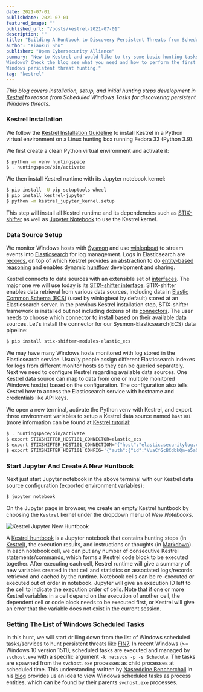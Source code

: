 ```yaml
---
date: 2021-07-01
publishdate: 2021-07-01
featured_image: ""
published_url: "/posts/kestrel-2021-07-01"
description: ""
title: "Building A Huntbook to Discovery Persistent Threats from Scheduled Windows Tasks"
author: "Xiaokui Shu"
publisher: "Open Cybersecurity Alliance"
summary: "New to Kestrel and would like to try some basic hunting tasks on
Windows? Check the blog see what you need and how to perform the first steps of
Windows persistent threat hunting."
tag: "kestrel"
---
```


*This blog covers installation, setup, and initial hunting steps development in
[Kestrel](https://github.com/opencybersecurityalliance/kestrel-lang) to reason
from Scheduled Windows Tasks for discovering persistent Windows threats.*

### Kestrel Installation

We follow the [Kestrel Installation
Guideline](https://kestrel.readthedocs.io/en/latest/installation.html) to
install Kestrel in a Python virtual environment on a Linux hunting box running
Fedora 33 (Python 3.9).

We first create a clean Python virtual environment and activate it:

```bash
$ python -m venv huntingspace
$ . huntingspace/bin/activate
```

We then install Kestrel runtime with its Jupyter notebook kernel:
```bash
$ pip install -U pip setuptools wheel
$ pip install kestrel-jupyter
$ python -m kestrel_jupyter_kernel.setup
```

This step will install all Kestrel runtime and its dependencies such as
[STIX-shifter](https://github.com/opencybersecurityalliance/stix-shifter) as
well as [Jupyter Notebook](https://jupyter.org/) to use the Kestrel kernel.

### Data Source Setup

We monitor Windows hosts with
[Sysmon](https://docs.microsoft.com/en-us/sysinternals/downloads/sysmon) and
use
[winlogbeat](https://www.elastic.co/guide/en/beats/winlogbeat/master/winlogbeat-module-sysmon.html)
to stream events into [Elasticsearch](https://www.elastic.co/) for log
management. Logs in Elasticsearch are
[records](https://kestrel.readthedocs.io/en/latest/language.html#record), on
top of which Kestrel provides an abstraction to do [entity-based
reasoning](https://kestrel.readthedocs.io/en/latest/language.html#entity-based-reasoning)
and enables dynamic
[huntflow](https://kestrel.readthedocs.io/en/latest/language.html#composable-hunt-flow)
development and sharing.

Kestrel connects to data sources with an extensible set of
[interfaces](https://kestrel.readthedocs.io/en/latest/language.html#data-and-analytics-interfaces).
The major one we will use today is its [STIX-shifter
interface](https://kestrel.readthedocs.io/en/latest/source/kestrel_datasource_stixshifter.interface.html).
STIX-shifter enables data retrieval from various data sources, including data
in [Elastic Common Schema (ECS)](https://www.elastic.co/what-is/ecs) (used by
winlogbeat by default) stored at an Elasticsearch server. In the previous
Kestrel installation step, STIX-shifter framework is installed but not
including dozens of its
[connectors](https://github.com/opencybersecurityalliance/stix-shifter/blob/develop/OVERVIEW.md#available-connectors).
The user needs to choose which connector to install based on their available
data sources. Let's install the connector for our Sysmon-Elasticsearch(ECS)
data pipeline:

```bash
$ pip install stix-shifter-modules-elastic_ecs
```

We may have many Windows hosts monitored with log stored in the Elasticsearch
service. Usually people assign different Elasticsearch indexes for logs from
different monitor hosts so they can be queried separately. Next we need to
configure Kestrel regarding available data sources. One Kestrel data source can
map to data from one or multiple monitored Windows host(s) based on the
configuration. The configuration also tells Kestrel how to access the
Elasticsearch service with hostname and credentials like API keys.

We open a new terminal, activate the Python venv with Kestrel, and export three
environment variables to setup a Kestrel data source named `host101` (more
information can be found at [Kestrel
tutorial](https://kestrel.readthedocs.io/en/latest/tutorial.html#kestrel-jupyter):

```bash
$ . huntingspace/bin/activate
$ export STIXSHIFTER_HOST101_CONNECTOR=elastic_ecs
$ export STIXSHIFTER_HOST101_CONNECTION='{"host":"elastic.securitylog.company.com", "port":9200, "indices":"host101"}'
$ export STIXSHIFTER_HOST101_CONFIG='{"auth":{"id":"VuaCfGcBCdbkQm-e5aOx", "api_key":"ui2lp2axTNmsyakw9tvNnw"}}'
```

### Start Jupyter And Create A New Huntbook

Next just start Jupyter notebook in the above terminal with our Kestrel data
source configuration (exported environment variables):

```bash
$ jupyter notebook
```

On the Jupyter page in browser, we create an empty Kestrel huntbook by choosing
the `Kestrel` kernel under the dropdown menu of *New Notebooks*.

![Kestrel Jupyter New Huntbook](/images/kestrel_jupyter_new_huntbook.jpg)

A [Kestrel
huntbook](https://kestrel.readthedocs.io/en/latest/language.html#hunt-book) is
a Jupyter notebook that contains hunting steps (in
[Kestrel](https://kestrel.readthedocs.io/en/latest/language.html)), the
execution results, and instructions or thoughts (in
[Markdown](https://www.markdownguide.org/)). In each notebook cell, we can put
any number of consecutive Kestrel statements/commands, which forms a Kestrel
code block to be executed together. After executing each cell, Kestrel runtime
will give a summary of new variables created in that cell and statistics on
associated logs/records retrieved and cached by the runtime. Notebook cells can
be re-executed or executed out of order in notebook. Jupyter will give an
execution ID left to the cell to indicate the execution order of cells. Note
that if one or more Kestrel variables in a cell depend on the execution of
another cell, the dependent cell or code block needs to be executed first, or
Kestrel will give an error that the variable does not exist in the current
session.

### Getting The List of Windows Scheduled Tasks

In this hunt, we will start drilling down from the list of Windows scheduled
tasks/services to hunt persistent threats like
[FIN7](https://attack.mitre.org/groups/G0046/). In recent Windows (>= Windows
10 version 1511), scheduled tasks are executed and managed by `svchost.exe`
with a specific argument `-k netsvcs -p -s Schedule`. The tasks are spawned
from the `svchost.exe` processes as child processes at scheduled time. This
understanding written by [Nasreddine
Bencherchali](https://nasbench.medium.com/) in his
[blog](https://nasbench.medium.com/a-deep-dive-into-windows-scheduled-tasks-and-the-processes-running-them-218d1eed4cce)
provides us an idea to view Windows scheduled tasks as process entities, which
can be found by their parents `svchost.exe` processes.
